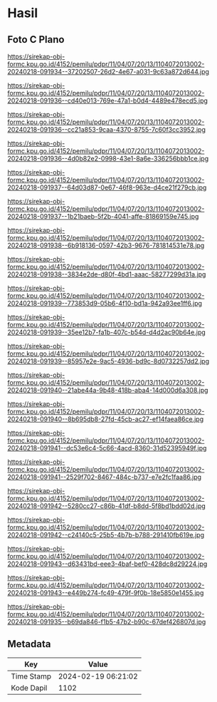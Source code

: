 # Hasil

## Foto C Plano

https://sirekap-obj-formc.kpu.go.id/4152/pemilu/pdpr/11/04/07/20/13/1104072013002-20240218-091934--37202507-26d2-4e67-a031-9c63a872d644.jpg

https://sirekap-obj-formc.kpu.go.id/4152/pemilu/pdpr/11/04/07/20/13/1104072013002-20240218-091936--cd40e013-769e-47a1-b0d4-4489e478ecd5.jpg

https://sirekap-obj-formc.kpu.go.id/4152/pemilu/pdpr/11/04/07/20/13/1104072013002-20240218-091936--cc21a853-9caa-4370-8755-7c60f3cc3952.jpg

https://sirekap-obj-formc.kpu.go.id/4152/pemilu/pdpr/11/04/07/20/13/1104072013002-20240218-091936--4d0b82e2-0998-43e1-8a6e-336256bbb1ce.jpg

https://sirekap-obj-formc.kpu.go.id/4152/pemilu/pdpr/11/04/07/20/13/1104072013002-20240218-091937--64d03d87-0e67-46f8-963e-d4ce21f279cb.jpg

https://sirekap-obj-formc.kpu.go.id/4152/pemilu/pdpr/11/04/07/20/13/1104072013002-20240218-091937--1b21baeb-5f2b-4041-affe-81869159e745.jpg

https://sirekap-obj-formc.kpu.go.id/4152/pemilu/pdpr/11/04/07/20/13/1104072013002-20240218-091938--6b918136-0597-42b3-9676-781814531e78.jpg

https://sirekap-obj-formc.kpu.go.id/4152/pemilu/pdpr/11/04/07/20/13/1104072013002-20240218-091938--3834e2de-d80f-4bd1-aaac-58277299d31a.jpg

https://sirekap-obj-formc.kpu.go.id/4152/pemilu/pdpr/11/04/07/20/13/1104072013002-20240218-091939--773853d9-05b6-4f10-bd1a-942a93ee1ff6.jpg

https://sirekap-obj-formc.kpu.go.id/4152/pemilu/pdpr/11/04/07/20/13/1104072013002-20240218-091939--35ee12b7-fa1b-407c-b54d-d4d2ac90b64e.jpg

https://sirekap-obj-formc.kpu.go.id/4152/pemilu/pdpr/11/04/07/20/13/1104072013002-20240218-091939--85957e2e-9ac5-4936-bd9c-8d0732257dd2.jpg

https://sirekap-obj-formc.kpu.go.id/4152/pemilu/pdpr/11/04/07/20/13/1104072013002-20240218-091940--21abe44a-9b48-418b-aba4-14d000d6a308.jpg

https://sirekap-obj-formc.kpu.go.id/4152/pemilu/pdpr/11/04/07/20/13/1104072013002-20240218-091940--8b695db8-27fd-45cb-ac27-ef14faea86ce.jpg

https://sirekap-obj-formc.kpu.go.id/4152/pemilu/pdpr/11/04/07/20/13/1104072013002-20240218-091941--dc53e6c4-5c66-4acd-8360-31d52395949f.jpg

https://sirekap-obj-formc.kpu.go.id/4152/pemilu/pdpr/11/04/07/20/13/1104072013002-20240218-091941--2529f702-8467-484c-b737-e7e2fc1faa86.jpg

https://sirekap-obj-formc.kpu.go.id/4152/pemilu/pdpr/11/04/07/20/13/1104072013002-20240218-091942--5280cc27-c86b-41df-b8dd-5f8bd1bdd02d.jpg

https://sirekap-obj-formc.kpu.go.id/4152/pemilu/pdpr/11/04/07/20/13/1104072013002-20240218-091942--c24140c5-25b5-4b7b-b788-291410fb619e.jpg

https://sirekap-obj-formc.kpu.go.id/4152/pemilu/pdpr/11/04/07/20/13/1104072013002-20240218-091943--d63431bd-eee3-4baf-bef0-428dc8d29224.jpg

https://sirekap-obj-formc.kpu.go.id/4152/pemilu/pdpr/11/04/07/20/13/1104072013002-20240218-091943--e449b274-fc49-479f-9f0b-18e5850e1455.jpg

https://sirekap-obj-formc.kpu.go.id/4152/pemilu/pdpr/11/04/07/20/13/1104072013002-20240218-091935--b69da846-f1b5-47b2-b90c-67def426807d.jpg


## Metadata

| Key        | Value               |
| ---------- | ------------------- |
| Time Stamp | 2024-02-19 06:21:02 |
| Kode Dapil | 1102                |



